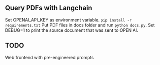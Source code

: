 ## Query PDFs with Langchain

Set OPENAI_API_KEY as environment variable.
```pip install -r requirements.txt```
Put PDF files in docs folder and run `python docs.py`.
Set DEBUG=1 to print the source document that was sent to OPEN AI.

## TODO
Web frontend with pre-engineered prompts
